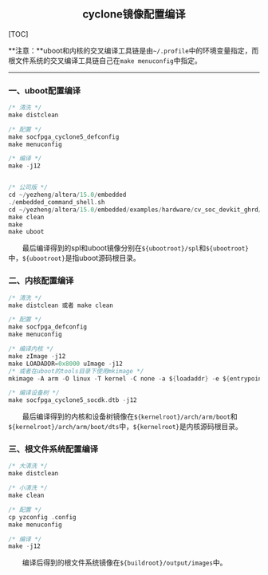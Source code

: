 ## <center>cyclone镜像配置编译</center>

[TOC]

**注意：**uboot和内核的交叉编译工具链是由`~/.profile`中的环境变量指定，而根文件系统的交叉编译工具链自己在`make menuconfig`中指定。

---

### 一、uboot配置编译

```c
/* 清洗 */
make distclean

/* 配置 */
make socfpga_cyclone5_defconfig
make menuconfig

/* 编译 */
make -j12


/* 公司版 */
cd ~/yezheng/altera/15.0/embedded 
./embedded_command_shell.sh
cd ~/yezheng/altera/15.0/embedded/examples/hardware/cv_soc_devkit_ghrd/software/spl_bsp
make clean
make
make uboot
```

&emsp;&emsp;最后编译得到的spl和uboot镜像分别在`${ubootroot}/spl`和`${ubootroot}`中，`${ubootroot}`是指uboot源码根目录。



### 二、内核配置编译

```c
/* 清洗 */
make distclean 或者 make clean

/* 配置 */
make socfpga_defconfig
make menuconfig

/* 编译内核 */
make zImage -j12
make LOADADDR=0x8000 uImage -j12 
/* 或者在uboot的tools目录下使用mkimage */
mkimage -A arm -O linux -T kernel -C none -a ${loadaddr} -e ${entrypoint} -d zImage uImage

/* 编译设备树 */
make socfpga_cyclone5_socdk.dtb -j12
```

&emsp;&emsp;最后编译得到的内核和设备树镜像在`${kernelroot}/arch/arm/boot`和`${kernelroot}/arch/arm/boot/dts`中，`${kernelroot}`是内核源码根目录。



### 三、根文件系统配置编译

```c
/* 大清洗 */
make distclean

/* 小清洗 */
make clean

/* 配置 */
cp yzconfig .config
make menuconfig

/* 编译 */
make -j12
```

&emsp;&emsp;编译后得到的根文件系统镜像在`${buildroot}/output/images`中。


